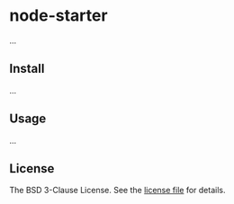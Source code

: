 node-starter
============

...

Install
-------

...

Usage
-----

...

License
-------

The BSD 3-Clause License. See the [license file](LICENSE) for details.
